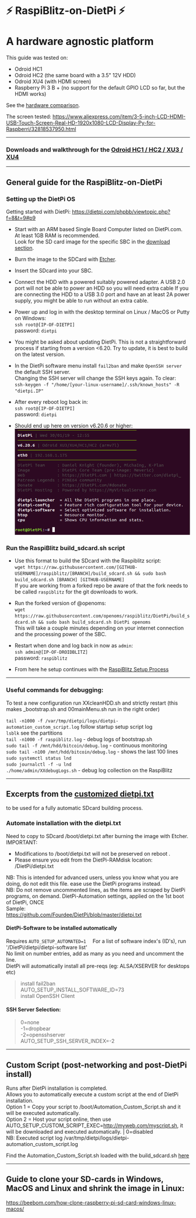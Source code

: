 # ⚡️ RaspiBlitz-on-DietPi ⚡️
#  A hardware agnostic platform


This guide was tested on:

* Odroid HC1
* Odroid HC2 (the same board with a 3.5" 12V HDD)
* Odroid XU4 (with HDMI screen)
* Raspberry Pi 3 B + (no support for the default GPIO LCD so far, but the HDMI works)

See the [hardware comparison](hw_comparison.md).

The screen tested: https://www.aliexpress.com/item/3-5-inch-LCD-HDMI-USB-Touch-Screen-Real-HD-1920x1080-LCD-Display-Py-for-Raspberri/32818537950.html

---

### Downloads and walkthrough for the [Odroid HC1 / HC2 / XU3 / XU4](Odroid_HC1_HC2.md)
---
## General guide for the RaspiBlitz-on-DietPi 

### Setting up the DietPi OS

Getting started with DietPi: https://dietpi.com/phpbb/viewtopic.php?f=8&t=9#p9 

* Start with an ARM based Single Board Computer listed on DietPi.com.  
At least 1GB RAM is recommended.  
Look for the SD card image for the specific SBC in the [download section](https://dietpi.com/#download).

* Burn the image to the SDCard with [Etcher](https://www.balena.io/etcher/).

* Insert the SDcard into your SBC.

* Connect the HDD with a powered suitably powered adapter.
A USB 2.0 port will not be able to power an HDD so you will need extra cable
If you are connecting the HDD to a USB 3.0 port and have an at least 2A power supply, you might be able to run without an extra cable.

* Power up and log in with the desktop terminal on Linux / MacOS or Putty on Windows:  
`ssh root@[IP-OF-DIETPI]`  
password: `dietpi`  

* You might be asked about updating DietPi. This is not a straightforward process if starting from a  version <6.20. Try to update, it is best to build on the latest version.

* In the DietPi software menu install `fail2ban` and make `OpenSSH server` the default SSH server.  
Changing the SSH server will change the SSH keys again. To clear:  
`ssh-keygen -f "/home/[your-linux-username]/.ssh/known_hosts" -R "dietpi.IP"`

* After every reboot log back in:  
`ssh root@[IP-OF-DIETPI]`  
password: `dietpi`

* Should end up here on version v6.20.6 or higher: 
![](pictures/bash_prompt.png)


### Run the RaspiBlitz build_sdcard.sh script

* Use this format to build the SDcard with the Raspiblitz script:  
`wget https://raw.githubusercontent.com/[GITHUB-USERNAME]/raspiblitz/[BRANCH]/build_sdcard.sh && sudo bash build_sdcard.sh [BRANCH] [GITHUB-USERNAME]`  
If you are working from a forked repo be aware of that the fork needs to be called `raspiblitz` for the git downloads to work.

* Run the forked version of @openoms:  
`wget https://raw.githubusercontent.com/openoms/raspiblitz/DietPi/build_sdcard.sh && sudo bash build_sdcard.sh DietPi openoms`  
This will take a couple minutes depending on your internet connection and the processing power of the SBC.

* Restart when done and log back in now as `admin`:  
`ssh admin@[IP-OF-DROIDBLITZ]`  
password: `raspiblitz`

* From here he setup continues with the [RaspiBlitz Setup Process](https://github.com/rootzoll/raspiblitz/blob/master/README.md#setup-process-detailed-documentation)



---
### Useful commands for debugging:
To test a new configuration run XXcleanHDD.sh and strictly restart
(this makes _bootstrap.sh and 00mainMenu.sh run in the right order)

`tail -n1000 -f /var/tmp/dietpi/logs/dietpi-automation_custom_script.log` follow startup setup script log  
`lsblk` see the partitions  
`tail -n1000 -f raspiblitz.log` - debug logs of bootstrap.sh  
`sudo tail -f /mnt/hdd/bitcoin/debug.log` - continuous monitoring  
`sudo tail -n100 /mnt/hdd/bitcoin/debug.log` - shows the last 100 lines  
`sudo systemctl status lnd`  
`sudo journalctl -f -u lnd`  
`./home/admin/XXdebugLogs.sh` - debug log collection on the RaspiBlitz 

---

## Excerpts from the [customized dietpi.txt](/dietpi/boot/dietpi.txt)
to be used for a fully automatic SDcard building process.

### Automate installation with the dietpi.txt
Need to copy to SDcard /boot/dietpi.txt after burning the image with Etcher.
IMPORTANT:
- Modifications to /boot/dietpi.txt will not be preserved on reboot  .
- Please ensure you edit from the DietPi-RAMdisk location: /DietPi/dietpi.txt 

NB: This is intended for advanced users, unless you know what you are doing, do not edit this file. ease use the DietPi programs instead.  
NB: Do not remove uncommented lines, as the items are scraped by DietPi programs, on demand.
DietPi-Automation settings, applied on the 1st boot of DietPi, ONCE  
Sample:  
https://github.com/Fourdee/DietPi/blob/master/dietpi.txt

#### DietPi-Software to be installed automatically 
Requires `AUTO_SETUP_AUTOMATED=1  `
For a list of software index's (ID's), run '/DietPi/dietpi/dietpi-software list'  
No limit on number entries, add as many as you need and uncomment the line.  
DietPi will automatically install all pre-reqs (eg: ALSA/XSERVER for desktops etc)  
>install fail2ban  
AUTO_SETUP_INSTALL_SOFTWARE_ID=73  
install OpenSSH Client  

#### SSH Server Selection:
>0=none  
-1=dropbear  
-2=opensshserver  
AUTO_SETUP_SSH_SERVER_INDEX=-2

---
## Custom Script (post-networking and post-DietPi install) 
Runs after DietPi installation is completed.  
Allows you to automatically execute a custom script at the end of DietPi installation.  
Option 1 = Copy your script to /boot/Automation_Custom_Script.sh and it will be executed automatically.  
Option 2 = Host your script online, then use AUTO_SETUP_CUSTOM_SCRIPT_EXEC=http://myweb.com/myscript.sh, it will be downloaded and executed automatically. | 0=disabled  
NB: Executed script log /var/tmp/dietpi/logs/dietpi-automation_custom_script.log

Find the Automation_Custom_Script.sh loaded with the build_sdcard.sh [here](/dietpi/boot/Automation_Custom_Script.sh)

---
## Guide to clone your SD-cards in Windows, MacOS and Linux and shrink the image in Linux:
https://beebom.com/how-clone-raspberry-pi-sd-card-windows-linux-macos/